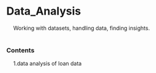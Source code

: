 # Data_Analysis
&emsp;  Working with datasets, handling data, finding insights.
<br><br>
### Contents<br>
&emsp; 1.data analysis of loan data
